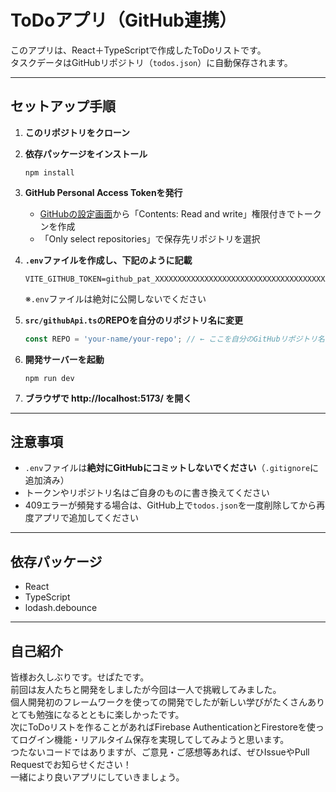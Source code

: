 # ToDoアプリ（GitHub連携）

このアプリは、React＋TypeScriptで作成したToDoリストです。  
タスクデータはGitHubリポジトリ（`todos.json`）に自動保存されます。

---

## セットアップ手順

1. **このリポジトリをクローン**

2. **依存パッケージをインストール**
   ```
   npm install
   ```

3. **GitHub Personal Access Tokenを発行**
   - [GitHubの設定画面](https://github.com/settings/tokens)から「Contents: Read and write」権限付きでトークンを作成
   - 「Only select repositories」で保存先リポジトリを選択

4. **`.env`ファイルを作成し、下記のように記載**
   ```
   VITE_GITHUB_TOKEN=github_pat_XXXXXXXXXXXXXXXXXXXXXXXXXXXXXXXXXXXXXXXXXXXX
   ```
   ※`.env`ファイルは絶対に公開しないでください

5. **`src/githubApi.ts`のREPOを自分のリポジトリ名に変更**
   ```typescript
   const REPO = 'your-name/your-repo'; // ← ここを自分のGitHubリポジトリ名に書き換えてください
   ```

6. **開発サーバーを起動**
   ```
   npm run dev
   ```

7. **ブラウザで http://localhost:5173/ を開く**

---

## 注意事項

- `.env`ファイルは**絶対にGitHubにコミットしないでください**（`.gitignore`に追加済み）
- トークンやリポジトリ名はご自身のものに書き換えてください
- 409エラーが頻発する場合は、GitHub上で`todos.json`を一度削除してから再度アプリで追加してください

---

## 依存パッケージ

- React
- TypeScript
- lodash.debounce

---

## 自己紹介

皆様お久しぶりです。せぱたです。  
前回は友人たちと開発をしましたが今回は一人で挑戦してみました。  
個人開発初のフレームワークを使っての開発でしたが新しい学びがたくさんありとても勉強になるとともに楽しかったです。  
次にToDoリストを作ることがあればFirebase AuthenticationとFirestoreを使ってログイン機能・リアルタイム保存を実現してしてみようと思います。  
つたないコードではありますが、ご意見・ご感想等あれば、ぜひIssueやPull Requestでお知らせください！  
一緒により良いアプリにしていきましょう。
